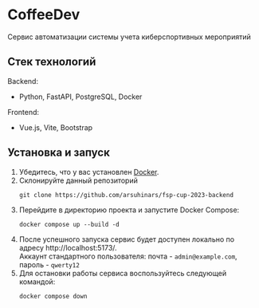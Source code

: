 # CoffeeDev
Сервис автоматизации системы учета киберспортивных мероприятий

## Стек технологий
Backend:
* Python, FastAPI, PostgreSQL, Docker

Frontend:
* Vue.js, Vite, Bootstrap

## Установка и запуск
1. Убедитесь, что у вас установлен [Docker](https://www.docker.com/).
2. Склонируйте данный репозиторий
    ```shell
    git clone https://github.com/arsuhinars/fsp-cup-2023-backend
    ```
3. Перейдите в директорию проекта и запустите Docker Compose:
    ```shell
    docker compose up --build -d
    ```
4. После успешного запуска сервис будет доступен локально по адресу http://localhost:5173/.  
    Аккаунт стандартного пользователя: почта - `admin@example.com`, пароль - `qwerty12`
5. Для остановки работы сервиса воспользуйтесь следующей командой:
    ```shell
    docker compose down
    ```
